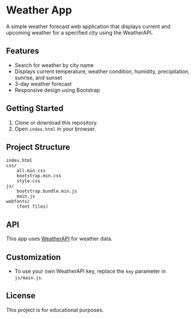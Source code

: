 # Weather App

A simple weather forecast web application that displays current and upcoming weather for a specified city using the WeatherAPI.

## Features

- Search for weather by city name
- Displays current temperature, weather condition, humidity, precipitation, sunrise, and sunset
- 3-day weather forecast
- Responsive design using Bootstrap

## Getting Started

1. Clone or download this repository.
2. Open `index.html` in your browser.

## Project Structure

```
index.html
css/
    all.min.css
    bootstrap.min.css
    style.css
js/
    bootstrap.bundle.min.js
    main.js
webfonts/
    (font files)
```

## API

This app uses [WeatherAPI](https://www.weatherapi.com/) for weather data.

## Customization

- To use your own WeatherAPI key, replace the `key` parameter in `js/main.js`.

## License

This project is for educational purposes.
